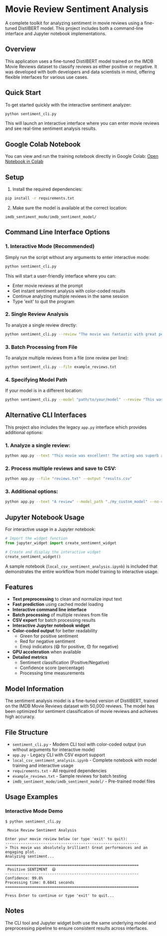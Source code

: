 # Movie Review Sentiment Analysis

A complete toolkit for analyzing sentiment in movie reviews using a fine-tuned DistilBERT model. This project includes both a command-line interface and Jupyter notebook implementations.

## Overview

This application uses a fine-tuned DistilBERT model trained on the IMDB Movie Reviews dataset to classify reviews as either positive or negative. It was developed with both developers and data scientists in mind, offering flexible interfaces for various use cases.

## Quick Start

To get started quickly with the interactive sentiment analyzer:

```bash
python sentiment_cli.py
```

This will launch an interactive interface where you can enter movie reviews and see real-time sentiment analysis results.

## Google Colab Notebook

You can view and run the training notebook directly in Google Colab:
[Open Notebook in Colab](https://drive.google.com/file/d/1_CQ9F4vXWZw6rPhiKYb9VyXEcuisGH4F/view?usp=sharing)

## Setup

1. Install the required dependencies:

```bash
pip install -r requirements.txt
```

2. Make sure the model is available at the correct location:
```
imdb_sentiment_mode/imdb_sentiment_model/
```

## Command Line Interface Options

### 1. Interactive Mode (Recommended)

Simply run the script without any arguments to enter interactive mode:
```bash
python sentiment_cli.py
```

This will start a user-friendly interface where you can:
- Enter movie reviews at the prompt
- Get instant sentiment analysis with color-coded results
- Continue analyzing multiple reviews in the same session
- Type 'exit' to quit the program

### 2. Single Review Analysis

To analyze a single review directly:
```bash
python sentiment_cli.py --review "The movie was fantastic with great performances!"
```

### 3. Batch Processing from File

To analyze multiple reviews from a file (one review per line):
```bash
python sentiment_cli.py --file example_reviews.txt
```

### 4. Specifying Model Path

If your model is in a different location:
```bash
python sentiment_cli.py --model "path/to/your/model" --review "This was a great movie"
```

## Alternative CLI Interfaces

This project also includes the legacy `app.py` interface which provides additional options:

### 1. Analyze a single review:

```bash
python app.py --text "This movie was excellent! The acting was superb and the plot was engaging."
```

### 2. Process multiple reviews and save to CSV:

```bash
python app.py --file "reviews.txt" --output "results.csv"
```

### 3. Additional options:

```bash
python app.py --text "A review" --model_path "./my_custom_model" --no-color
```

## Jupyter Notebook Usage

For interactive usage in a Jupyter notebook:

```python
# Import the widget function
from jupyter_widget import create_sentiment_widget

# Create and display the interactive widget
create_sentiment_widget()
```

A sample notebook (`local_csv_sentiment_analysis.ipynb`) is included that demonstrates the entire workflow from model training to interactive usage.

## Features

- **Text preprocessing** to clean and normalize input text
- **Fast prediction** using cached model loading
- **Interactive command line interface**
- **Batch processing** of multiple reviews from file
- **CSV export** for batch processing results
- **Interactive Jupyter notebook widget**
- **Color-coded output** for better readability
  - Green for positive sentiment
  - Red for negative sentiment
  - Emoji indicators (😄 for positive, 😞 for negative)
- **GPU acceleration** when available
- **Detailed metrics**
  - Sentiment classification (Positive/Negative)
  - Confidence score (percentage)
  - Processing time measurements

## Model Information

The sentiment analysis model is a fine-tuned version of DistilBERT, trained on the IMDB Movie Reviews dataset with 50,000 reviews. The model has been optimized for sentiment classification of movie reviews and achieves high accuracy.

## File Structure

- `sentiment_cli.py` - Modern CLI tool with color-coded output (run without arguments for interactive mode)
- `app.py` - Legacy CLI with CSV export support
- `local_csv_sentiment_analysis.ipynb` - Complete notebook with model training and interactive usage
- `requirements.txt` - All required dependencies
- `example_reviews.txt` - Sample reviews for batch testing
- `imdb_sentiment_mode/imdb_sentiment_model/` - Pre-trained model files

## Usage Examples

### Interactive Mode Demo

```
$ python sentiment_cli.py

 Movie Review Sentiment Analysis 

Enter your movie review below (or type 'exit' to quit):
------------------------------------------------------------
> This movie was absolutely brilliant! Great performances and an engaging plot.
Analyzing sentiment...

============================================================
 Positive SENTIMENT  😄
------------------------------------------------------------
Confidence: 99.8%
Processing time: 0.6841 seconds
============================================================

Press Enter to continue or type 'exit' to quit...
```

## Notes

The CLI tool and Jupyter widget both use the same underlying model and preprocessing pipeline to ensure consistent results across interfaces.
